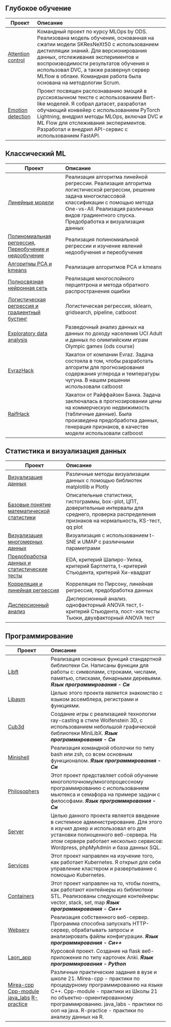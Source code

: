 ## Глубокое обучение  
| **Проект** | **Описание** |
| -------------------- | :--------------------- |
| [Attention control](https://github.com/ViktorVlasov/attention_control)|Командный проект по курсу MLOps by ODS. Реализована модель обучения, основанная на сжатии модели SKResNeXt50 с использованием дистилляции знаний. Для версионирования данных, отслеживания экспериментов и воспроизводимости результатов обучения я использовал DVC, а также развернул сервер MLflow в облаке. Командная работа была основана на методологии Scrum. |
| [Emotion detection](https://github.com/ViktorVlasov/emotion_detection)| Проект посвящен распознаванию эмоций в русскоязычном тексте с использованием Bert-like моделей. Я собрал датасет, разработал обучающий конвейер с использованием PyTorch Lightning, внедрил методы MLOps, включая DVC и ML Flow для отслеживания экспериментов. Разработал и внедрил API-сервис с использованием FastAPI.|
## Классический ML
| **Проект** | **Описание** |
| -------------------- | :--------------------- |
| [Линейные модели](https://github.com/ViktorVlasov/School_21_Linear_models)|Реализация алгоритма линейной регрессии. Реализация алгоритма логистической регрессии, решение задача многоклассовой классификации с помощью метода One-vs-All. Реализация различных видов градиентного спуска. Предобработка и визуализация данных |
| [Полиномиальная регрессия. Переобучение и недообучение]()| Реализация полиномиальной регрессии и изучение явлений недообучения и переобучения|
| [Алгоритмы PCA и kmeans](https://github.com/ViktorVlasov/ML_projects/tree/master/lab5_kmeans_pca)| Реализация алгоритмов PCA и kmeans |
| [Полносвязная нейронная сеть](https://github.com/ViktorVlasov/ML_projects/tree/master/lab3_perceptron)| Реализация многослойного перцептрона и метода обратного распространения ошибки |
| [Логистическая регрессия и градиентный бустинг](https://github.com/ViktorVlasov/ML_projects/tree/master/gradient_boosting_dls_course)| Логистическая регрессия, sklearn, gridsearch, pipeline, catboost |
| [Exploratory data analysis](https://github.com/ViktorVlasov/ML_projects/tree/master/lab4_overfitting_underfitting)| Разведочный анализ данных на данных по доходу населения UCI Adult и данных по олимпийским играм Olympic games (ods course) |
| [EvrazHack](https://github.com/ViktorVlasov/evraz-hack)| Хакатон от компании Evraz. Задача состояла в том, чтобы разработать алгоритм для прогнозирования содержания углерода и температуры чугуна. В нашем решении использовали catboost |
| [RaifHack](https://github.com/ViktorVlasov/RaifHack_2021_NN-team)| Хакатон от Райффайзен Банка. Задача заключалась в прогнозировании цены на коммерческую недвижимость (табличные данные). Была произведена предобработка данных, генерация признаков, в качестве модели использовали catboost |

## Статистика и визуализация данных 
| **Проект** | **Описание** |
| -------------------- | :--------------------- |
| [Визуализация данных](https://github.com/ViktorVlasov/stats_vis_proj/tree/main/data_visualization)|Различные методы визуализации данных с помощью библиотек matplotlib и Plotly |
| [Базовые понятие математической статистики](https://github.com/ViktorVlasov/stats_vis_proj/tree/main/statistics_basic)|Описательные статистики, гистограммы, box-plot, ЦПТ, доверительные интервалы для среднего, проверка распределения признаков на нормальность, KS-тест, qq plot |
| [Визуализация многомерных данных](https://github.com/ViktorVlasov/stats_vis_proj/tree/main/visual_multidimensional_data)|Визуализация с использованием t-SNE и UMAP с различными параметрами |
| [Предобработка данных и статистические тесты](https://github.com/ViktorVlasov/stats_vis_proj/tree/main/statistical_tests)|EDA, критерий Шапиро-Уилка, критерий Бартлетта, t-критерий Стьюдента, критерий Хи-квадрат |
| [Корреляция и линейная регрессия](https://github.com/ViktorVlasov/stats_vis_proj/tree/main/correlation)|Корреляция по Пирсону, линейная регрессия, предобработка данных|
| [Дисперсионный анализ](https://github.com/ViktorVlasov/stats_vis_proj/tree/main/anova)|Дисперсионный анализ. однофакторный ANOVA тест, t-критерий Стьюдента, пост-хок тесты Тьюки, двухфакторный ANOVA тест|

## Программирование  

| **Проект** | **Описание** |
| -------------------- | :--------------------- |
| [Libft](https://github.com/ViktorVlasov/libft)|Реализация основных функций стандартной библиотеки Си. Написаны функции для работы с: символами, строками, числами, памятью, списками, бинарными деревьями. <b><i>Язык программирования - Си<i></b>|
| [Libasm](https://github.com/ViktorVlasov/libasm)|Целью этого проекта является знакомство с языком ассемблера, регистрами и функциями.|
| [Cub3d](https://github.com/ViktorVlasov/cub3d_21)|Создание игры с реализацией технологии ray-casting в стиле Wolfenstein 3D, с использованием небольшой графической библиотеки MiniLibX. <b><i>Язык программирования - Си<i></b>|
| [Minishell](https://github.com/ViktorVlasov/minishell)|Реализация командной оболочки по типу bash или zsh, со всем основным функционалом. <b><i>Язык программирования - Си<i></b>|
| [Philosophers](https://github.com/ViktorVlasov/philosophers)|Этот проект представляет собой обучение многопоточному/многопроцессному программированию с использованием мьютекса и семафора на примере задачи с философами. <b><i>Язык программирования - Си<i></b>|
| [Server](https://github.com/ViktorVlasov/ft_server)|Целью данного проекта является введение в системное администрирование. Для этого я изучил докер и использовал его для установки полноценного веб-сервера. На этом сервере работает несколько сервисов: Wordpress, phpMyAdmin и база данных SQL.|
| [Services](https://github.com/ViktorVlasov/ft_services)|Этот проект направлен на изучение того, как работает Kubernetes. Я открыл для себя управление кластером и развертывание с помощью Kubernetes.|
| [Containers](https://github.com/ViktorVlasov/ft_containers)| Этот проект направлен на то, чтобы понять, как работают контейнеры из библиотеки STL. Реализованы следующие контейнеры: vector, stack, set, map <b><i>Язык программирования - Си++<i></b>|
| [Webserv](https://github.com/ViktorVlasov/webserv)|Реализация собственного веб-сервер. Программа способна запускать HTTP-сервер, обрабатывать запросы и анализировать файлы конфигурации. <b><i>Язык программирования - Си++<i></b>|
| [Laon_app](https://github.com/ViktorVlasov/laon_app)|Курсовой проект. Создание на flask веб-приложения по типу карточек Anki. <b><i>Язык программирования - Python<i></b>|
| [Mirea-cpp](https://github.com/ViktorVlasov/libasm) [Cpp-module](https://github.com/ViktorVlasov/cpp_module) [java_labs](https://github.com/ViktorVlasov/java_labs) [R-practice](https://github.com/ViktorVlasov/R-practice)|Различные практические задания в вузе и школе 21. Mirea-cpp - практики по процедурному программированию на языке С++. Cpp-module - практики из Школы 21 по объектно-ориентированному программированию. java_labs - практики по ооп на java. R-practice - практики по анализу данных на R.|


